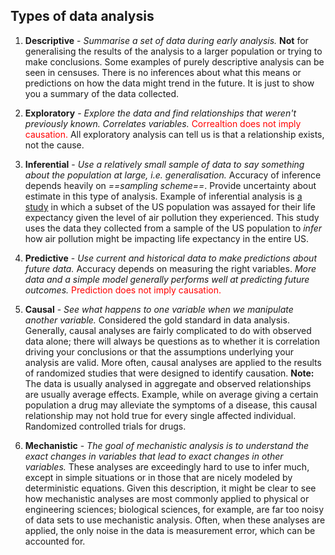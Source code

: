 ## Types of data analysis

1. **Descriptive** - *Summarise a set of data during early analysis.* **Not** for generalising the results of the analysis to a larger population or trying to make conclusions. Some examples of purely descriptive analysis can be seen in censuses. There is no inferences about what this means or predictions on how the data might trend in the future. It is just to show you a summary of the data collected.

2. **Exploratory** - *Explore the data and find relationships that weren't previously known. Correlates variables.* <font color="red"> Correaltion does not imply causation. </font> All exploratory analysis can tell us is that a relationship exists, not the cause.

3. **Inferential** - *Use a relatively small sample of data to say something about the population at large, i.e. generalisation.*  Accuracy of inference depends heavily on *==sampling scheme==*. Provide uncertainty about estimate in this type of analysis. Example of inferential analysis is [a study](https://www.ncbi.nlm.nih.gov/pmc/articles/PMC3521092/) in which a subset of the US population was assayed for their life expectancy given the level of air pollution they experienced. This study uses the data they collected from a sample of the US population to _infer_ how air pollution might be impacting life expectancy in the entire US.

4. **Predictive** - *Use current and historical data to make predictions about future data.* Accuracy depends on measuring the right variables. *More data and a simple model generally performs well at predicting future outcomes.* <font color="red"> Prediction does not imply causation. </font>

5. **Causal** -  *See what happens to one variable when we manipulate another variable.* Considered the gold standard in data analysis. Generally, causal analyses are fairly complicated to do with observed data alone; there will always be questions as to whether it is correlation driving your conclusions or that the assumptions underlying your analysis are valid. More often, causal analyses are applied to the results of randomized studies that were designed to identify causation. **Note:** The data is usually analysed in aggregate and observed relationships are usually average effects. Example, while on average giving a certain population a drug may alleviate the symptoms of a disease, this causal relationship may not hold true for every single affected individual. Randomized controlled trials for drugs.

6. **Mechanistic** - *The goal of mechanistic analysis is to understand the exact changes in variables that lead to exact changes in other variables.* These analyses are exceedingly hard to use to infer much, except in simple situations or in those that are nicely modeled by deterministic equations. Given this description, it might be clear to see how mechanistic analyses are most commonly applied to physical or engineering sciences; biological sciences, for example, are far too noisy of data sets to use mechanistic analysis. Often, when these analyses are applied, the only noise in the data is measurement error, which can be accounted for.
